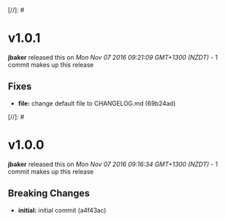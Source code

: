 
[//]: # <div data-major="1" data-minor="0" data-patch="1" data-commit="69b24ad" class="release-body commit">

# v1.0.1
**jbaker** released this on *Mon Nov 07 2016 09:21:09 GMT+1300 (NZDT)* - 1 commit makes up this release

## Fixes
* **file:** change default file to CHANGELOG.md (69b24ad)



[//]: # <div data-major="1" data-minor="0" data-patch="0" data-commit="a4f43ac" class="release-body commit">

# v1.0.0
**jbaker** released this on *Mon Nov 07 2016 09:16:34 GMT+1300 (NZDT)* - 1 commit makes up this release

## Breaking Changes
* **initial:** initial commit (a4f43ac)


